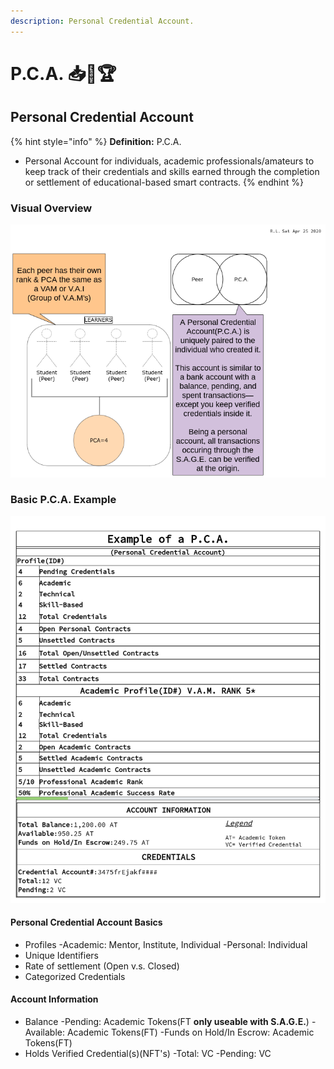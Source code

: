 ```yaml
---
description: Personal Credential Account.
---
```


# P.C.A. 📥🏅🏆

## Personal Credential Account

{% hint style="info" %}
**Definition:** P.C.A.

* Personal Account for individuals, academic professionals/amateurs to keep track of their credentials and skills earned through the completion or settlement of educational-based smart contracts.
{% endhint %}

### Visual Overview

![P.C.A. is an individual account\(user\) apart of S.A.G.E.](../../../../.gitbook/assets/pca.png)

### Basic P.C.A. Example

![](../../../../.gitbook/assets/pca_example.png)

#### Personal Credential Account Basics

* Profiles -Academic: Mentor, Institute, Individual -Personal: Individual 
* Unique Identifiers
* Rate of settlement \(Open v.s. Closed\)
* Categorized Credentials

#### Account Information

* Balance -Pending: Academic Tokens\(FT **only useable with S.A.G.E.**\) -Available: Academic Tokens\(FT\) -Funds on Hold/In Escrow: Academic Tokens\(FT\) 
* Holds Verified Credential\(s\)\(NFT's\) -Total: VC -Pending: VC

